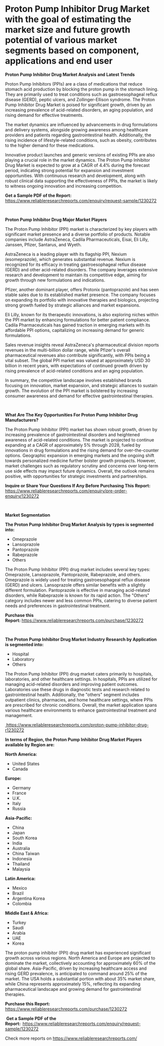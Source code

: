 <p><h1>Proton Pump Inhibitor Drug Market with the goal of estimating the market size and future growth potential of various market segments based on component, applications and end user</h1></p><p><strong>Proton Pump Inhibitor Drug Market Analysis and Latest Trends</strong></p>
<p><p>Proton Pump Inhibitors (PPIs) are a class of medications that reduce stomach acid production by blocking the proton pump in the stomach lining. They are primarily used to treat conditions such as gastroesophageal reflux disease (GERD), peptic ulcers, and Zollinger-Ellison syndrome. The Proton Pump Inhibitor Drug Market is poised for significant growth, driven by an increasing prevalence of acid-related disorders, an aging population, and rising demand for effective treatments.</p><p>The market dynamics are influenced by advancements in drug formulations and delivery systems, alongside growing awareness among healthcare providers and patients regarding gastrointestinal health. Additionally, the rising incidence of lifestyle-related conditions, such as obesity, contributes to the higher demand for these medications. </p><p>Innovative product launches and generic versions of existing PPIs are also playing a crucial role in the market dynamics. The Proton Pump Inhibitor Drug Market is expected to grow at a CAGR of 4.4% during the forecast period, indicating strong potential for expansion and investment opportunities. With continuous research and development, along with robust clinical data supporting the effectiveness of PPIs, the market is likely to witness ongoing innovation and increasing competition.</p></p>
<p><strong>Get a Sample PDF of the Report:&nbsp;</strong> <a href="https://www.reliableresearchreports.com/enquiry/request-sample/1230272?utm_campaign=3191&utm_medium=2&utm_source=Github&utm_content=ia&utm_term=08032025&utm_id=proton-pump-inhibitor-drug">https://www.reliableresearchreports.com/enquiry/request-sample/1230272</a></p>
<p>&nbsp;</p>
<p><strong>Proton Pump Inhibitor Drug Major Market Players</strong></p>
<p><p>The Proton Pump Inhibitor (PPI) market is characterized by key players with significant market presence and a diverse portfolio of products. Notable companies include AstraZeneca, Cadila Pharmaceuticals, Eisai, Eli Lilly, Janssen, Pfizer, Santarus, and Wyeth.</p><p>AstraZeneca is a leading player with its flagship PPI, Nexium (esomeprazole), which generates substantial revenue. Nexium is recognized for its efficacy in treating gastroesophageal reflux disease (GERD) and other acid-related disorders. The company leverages extensive research and development to maintain its competitive edge, aiming for growth through new formulations and indications.</p><p>Pfizer, another dominant player, offers Protonix (pantoprazole) and has seen stable sales due to its established market presence. The company focuses on expanding its portfolio with innovative therapies and biologics, projecting strong growth fueled by strategic alliances and market expansions.</p><p>Eli Lilly, known for its therapeutic innovations, is also exploring niches within the PPI market by enhancing formulations for better patient compliance. Cadila Pharmaceuticals has gained traction in emerging markets with its affordable PPI options, capitalizing on increasing demand for generic formulations.</p><p>Sales revenue insights reveal AstraZeneca's pharmaceutical division reports revenues in the multi-billion dollar range, while Pfizer's overall pharmaceutical revenues also contribute significantly, with PPIs being a vital subset. The global PPI market was valued at approximately USD 30 billion in recent years, with expectations of continued growth driven by rising prevalence of acid-related conditions and an aging population.</p><p>In summary, the competitive landscape involves established brands focusing on innovation, market expansion, and strategic alliances to sustain growth. The evolution of the PPI market is bolstered by increasing consumer awareness and demand for effective gastrointestinal therapies.</p></p>
<p>&nbsp;</p>
<p><strong>What Are The Key Opportunities For Proton Pump Inhibitor Drug Manufacturers?</strong></p>
<p><p>The Proton Pump Inhibitor (PPI) market has shown robust growth, driven by increasing prevalence of gastrointestinal disorders and heightened awareness of acid-related conditions. The market is projected to continue expanding at a CAGR of approximately 5% through 2028, fueled by innovations in drug formulations and the rising demand for over-the-counter options. Geographic expansion in emerging markets and the ongoing shift towards personalized medicine further bolster growth prospects. However, market challenges such as regulatory scrutiny and concerns over long-term use side effects may impact future dynamics. Overall, the outlook remains positive, with opportunities for strategic investments and partnerships.</p></p>
<p><strong>Inquire or Share Your Questions If Any Before Purchasing This Report:</strong> <a href="https://www.reliableresearchreports.com/enquiry/pre-order-enquiry/1230272?utm_campaign=3191&utm_medium=2&utm_source=Github&utm_content=ia&utm_term=08032025&utm_id=proton-pump-inhibitor-drug">https://www.reliableresearchreports.com/enquiry/pre-order-enquiry/1230272</a></p>
<p>&nbsp;</p>
<p><strong>Market Segmentation</strong></p>
<p><strong>The Proton Pump Inhibitor Drug Market Analysis by types is segmented into:</strong></p>
<p><ul><li>Omeprazole</li><li>Lansoprazole</li><li>Pantoprazole</li><li>Rabeprazole</li><li>Others</li></ul></p>
<p><p>The Proton Pump Inhibitor (PPI) drug market includes several key types: Omeprazole, Lansoprazole, Pantoprazole, Rabeprazole, and others. Omeprazole is widely used for treating gastroesophageal reflux disease (GERD) and ulcers. Lansoprazole offers similar benefits with a slightly different formulation. Pantoprazole is effective in managing acid-related disorders, while Rabeprazole is known for its rapid action. The "Others" category includes newer and less common PPIs, catering to diverse patient needs and preferences in gastrointestinal treatment.</p></p>
<p><strong>Purchase this Report:&nbsp;</strong><a href="https://www.reliableresearchreports.com/purchase/1230272?utm_campaign=3191&utm_medium=2&utm_source=Github&utm_content=ia&utm_term=08032025&utm_id=proton-pump-inhibitor-drug">https://www.reliableresearchreports.com/purchase/1230272</a></p>
<p>&nbsp;</p>
<p><strong>The Proton Pump Inhibitor Drug Market Industry Research by Application is segmented into:</strong></p>
<p><ul><li>Hospital</li><li>Laboratory</li><li>Others</li></ul></p>
<p><p>The Proton Pump Inhibitor (PPI) drug market caters primarily to hospitals, laboratories, and other healthcare settings. In hospitals, PPIs are utilized for managing acid-related disorders and improving patient outcomes. Laboratories use these drugs in diagnostic tests and research related to gastrointestinal health. Additionally, the "others" segment includes outpatient clinics, pharmacies, and home healthcare settings, where PPIs are prescribed for chronic conditions. Overall, the market application spans various healthcare environments to enhance gastrointestinal treatment and management.</p></p>
<p><a href="https://www.reliableresearchreports.com/proton-pump-inhibitor-drug-r1230272?utm_campaign=3191&utm_medium=2&utm_source=Github&utm_content=ia&utm_term=08032025&utm_id=proton-pump-inhibitor-drug">&nbsp;https://www.reliableresearchreports.com/proton-pump-inhibitor-drug-r1230272</a></p>
<p><strong>In terms of Region, the Proton Pump Inhibitor Drug Market Players available by Region are:</strong></p>
<p>
    <p> <strong> North America: </strong>
        <ul>
            <li>United States</li>
            <li>Canada</li>
        </ul>
        </p> 
    <p> <strong> Europe: </strong>
        <ul>
            <li>Germany</li>
            <li>France</li>
            <li>U.K.</li>
            <li>Italy</li>
            <li>Russia</li>
        </ul>
        </p> 
    <p> <strong> Asia-Pacific: </strong>
        <ul>
            <li>China</li>
            <li>Japan</li>
            <li>South Korea</li>
            <li>India</li>
            <li>Australia</li>
            <li>China Taiwan</li>
            <li>Indonesia</li>
            <li>Thailand</li>
            <li>Malaysia</li>
        </ul>
        </p> 
    <p> <strong> Latin America: </strong>
        <ul>
            <li>Mexico</li>
            <li>Brazil</li>
            <li>Argentina Korea</li>
            <li>Colombia</li>
        </ul>
        </p> 
    <p> <strong> Middle East & Africa: </strong>
        <ul>
            <li>Turkey</li>
            <li>Saudi</li>
            <li>Arabia</li>
            <li>UAE</li>
            <li>Korea</li>
        </ul>
    </p>
    </p>
<p><p>The proton pump inhibitor (PPI) drug market has experienced significant growth across various regions. North America and Europe are projected to dominate the market, collectively accounting for approximately 60% of the global share. Asia-Pacific, driven by increasing healthcare access and rising GERD prevalence, is anticipated to command around 25% of the market. The USA holds a substantial portion with about 35% market share, while China represents approximately 15%, reflecting its expanding pharmaceutical landscape and growing demand for gastrointestinal therapies.</p></p>
<p><strong>Purchase this Report: </strong><a href="https://www.reliableresearchreports.com/purchase/1230272?utm_campaign=3191&utm_medium=2&utm_source=Github&utm_content=ia&utm_term=08032025&utm_id=proton-pump-inhibitor-drug">https://www.reliableresearchreports.com/purchase/1230272</a></p>
<p>&nbsp;<strong>Get a Sample PDF of the Report:&nbsp;&nbsp;</strong><a href="https://www.reliableresearchreports.com/enquiry/request-sample/1230272?utm_campaign=3191&utm_medium=2&utm_source=Github&utm_content=ia&utm_term=08032025&utm_id=proton-pump-inhibitor-drug">https://www.reliableresearchreports.com/enquiry/request-sample/1230272</a></p>
<p><strong></strong></p>
<p>Check more reports on <a href="https://www.reliableresearchreports.com/?utm_campaign=3191&utm_medium=2&utm_source=Github&utm_content=ia&utm_term=08032025&utm_id=proton-pump-inhibitor-drug">https://www.reliableresearchreports.com/</a></p>